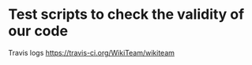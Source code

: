 # Test scripts to check the validity of our code

Travis logs <https://travis-ci.org/WikiTeam/wikiteam>

